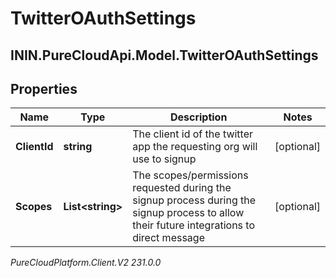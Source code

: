 # TwitterOAuthSettings

## ININ.PureCloudApi.Model.TwitterOAuthSettings

## Properties

|Name | Type | Description | Notes|
|------------ | ------------- | ------------- | -------------|
| **ClientId** | **string** | The client id of the twitter app the requesting org will use to signup | [optional] |
| **Scopes** | **List&lt;string&gt;** | The scopes/permissions requested during the signup process during the signup process to allow their future integrations to direct message | [optional] |



_PureCloudPlatform.Client.V2 231.0.0_
